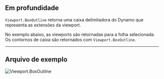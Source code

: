 ## Em profundidade
`Viewport.BoxOutline` retorna uma caixa delimitadora do Dynamo que representa as extensões da viewport.

No exemplo abaixo, as viewports são retornadas para a folha selecionada. Os contornos de caixa são retornados com `Viewport.BoxOutline`.
___
## Arquivo de exemplo

![Viewport.BoxOutline](./Revit.Elements.Viewport.BoxOutline_img.jpg)
